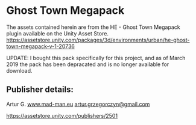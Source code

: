 # Ghost Town Megapack

The assets contained herein are from the HE - Ghost Town Megapack plugin available on the Unity Asset Store.
https://assetstore.unity.com/packages/3d/environments/urban/he-ghost-town-megapack-v-1-20736

UPDATE:
I bought this pack specifically for this project, and as of March 2019 the pack has been depracated and is no longer available for download.

## Publisher details: 

Artur G.
www.mad-man.eu
artur.grzegorczyn@gmail.com

https://assetstore.unity.com/publishers/2501